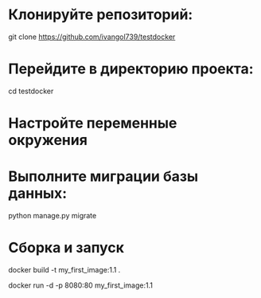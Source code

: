 # Клонируйте репозиторий:
git clone https://github.com/ivangol739/testdocker

# Перейдите в директорию проекта:
cd testdocker

# Настройте переменные окружения

# Выполните миграции базы данных:
python manage.py migrate

# Сборка и запуск
docker build -t my_first_image:1.1 . 

docker run -d -p 8080:80 my_first_image:1.1 


